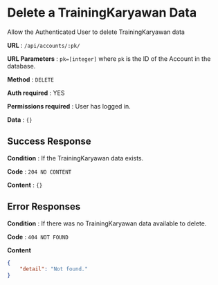 # Delete a TrainingKaryawan Data

Allow the Authenticated User to delete TrainingKaryawan data

**URL** : `/api/accounts/:pk/`

**URL Parameters** : `pk=[integer]` where `pk` is the ID of the Account in the
database.

**Method** : `DELETE`

**Auth required** : YES

**Permissions required** : User has logged in.

**Data** : `{}`

## Success Response

**Condition** : If the TrainingKaryawan data exists.

**Code** : `204 NO CONTENT`

**Content** : `{}`

## Error Responses

**Condition** : If there was no TrainingKaryawan data available to delete.

**Code** : `404 NOT FOUND`

**Content**
```json
{
    "detail": "Not found."
}
```

<!-- ### Or

**Condition** : Authorized User is not Owner of Account at URL.

**Code** : `403 FORBIDDEN`

**Content** : `{}`


## Notes

* Will remove memberships for this Account for all Users that had access. -->